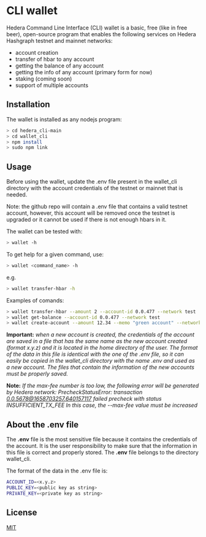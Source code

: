 # CLI wallet 

Hedera Command Line Interface (CLI) wallet is a basic, free (like in free beer), open-source program that enables the following services on Hedera Hashgraph testnet and mainnet networks:
 * account creation
 * transfer of hbar to any account
 * getting the balance of any account
 * getting the info of any account (primary form for now)
 * staking (coming soon)
 * support of multiple accounts


## Installation

The wallet is installed as any nodejs program:

```bash
> cd hedera_cli-main
> cd wallet_cli
> npm install
> sudo npm link
```

## Usage
Before using the wallet, update the .env file present in the wallet_cli directory with the account credentials of the testnet or mainnet that is needed. 

Note: the github repo will contain a .env file that contains a valid testnet account, however, this account will be removed once the testnet is upgraded or it cannot be used if there is not enough hbars in it.
 
The wallet can be tested with:

```bash
> wallet -h
```

To get help for a given command, use:
```bash
> wallet <command_name> -h
```
e.g.
```bash
> wallet transfer-hbar -h
```

Examples of comands:
```bash
> wallet transfer-hbar --amount 2 --account-id 0.0.477 --network test
> wallet get-balance --account-id 0.0.477 --network test
> wallet create-account --amount 12.34 --memo "green account" --network test --assoc 777 --max-fee 100
```

**Important:** *when a new account is created, the credentials of the account are saved in a file that has the same name as the new account created (format x.y.z) and it is located in the home directory of the user. The format of the data in this file is identical with the one of the .env file, so it can easily be copied in the wallet_cli directory with the name .env and used as a new account. The files that contain the information of the new accounts must be properly saved.*


**Note:** *If the max-fee number is too low, the following error will be generated by Hedera network:
PrecheckStatusError: transaction 0.0.5678@1658703257.640157117 failed precheck with status INSUFFICIENT_TX_FEE
In this case, the --max-fee value must be increased*


## About the .env file
The **.env** file is the most sensitive file because it contains the credentials of the account. It is the user responsibility to make sure that the information in this file is correct and properly stored. The **.env** file belongs to the directory wallet_cli.

The format of the data in the .env file is:
```bash
ACCOUNT_ID=<x.y.z>
PUBLIC_KEY=<public key as string>
PRIVATE_KEY=<private key as string>
```


## License
[MIT](https://choosealicense.com/licenses/mit/)
